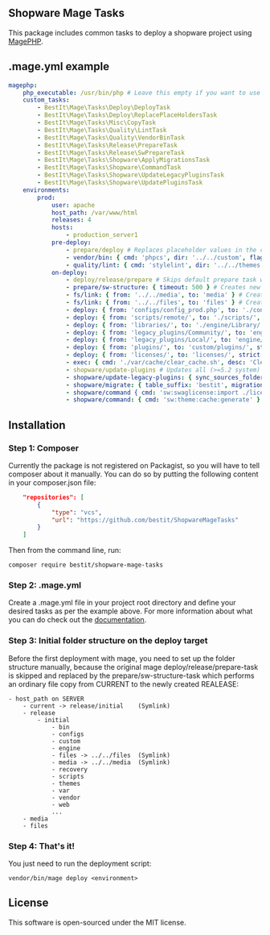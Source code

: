 ## Shopware Mage Tasks

This package includes common tasks to deploy a shopware project using [MagePHP](http://magephp.com/).

## .mage.yml example

```yaml
magephp:
    php_executable: /usr/bin/php # Leave this empty if you want to use the globally installed php executable.
    custom_tasks:
        - BestIt\Mage\Tasks\Deploy\DeployTask
        - BestIt\Mage\Tasks\Deploy\ReplacePlaceHoldersTask
        - BestIt\Mage\Tasks\Misc\CopyTask
        - BestIt\Mage\Tasks\Quality\LintTask
        - BestIt\Mage\Tasks\Quality\VendorBinTask
        - BestIt\Mage\Tasks\Release\PrepareTask
        - BestIt\Mage\Tasks\Release\SwPrepareTask
        - BestIt\Mage\Tasks\Shopware\ApplyMigrationsTask
        - BestIt\Mage\Tasks\Shopware\CommandTask
        - BestIt\Mage\Tasks\Shopware\UpdateLegacyPluginsTask
        - BestIt\Mage\Tasks\Shopware\UpdatePluginsTask
    environments:
        prod:
            user: apache
            host_path: /var/www/html
            releases: 4
            hosts:
                - production_server1
            pre-deploy:
                - prepare/deploy # Replaces placeholder values in the config file.
                - vendor/bin: { cmd: 'phpcs', dir: '../../custom', flags: '--standard=ruleset.xml' } # execute, for example, phpcs with given flags.
                - quality/lint: { cmd: 'stylelint', dir: '../../themes', flags: '--syntax less' } # execute stylelint with less syntax.
            on-deploy:
                - deploy/release/prepare # Skips default prepare task which is not needed.
                - prepare/sw-structure: { timeout: 500 } # Creates new release directory and copies all content of current into the created directory.
                - fs/link: { from: '../../media', to: 'media' } # Creates a new symlink.
                - fs/link: { from: '../../files', to: 'files' } # Creates a new symlink.
                - deploy: { from: 'configs/config_prod.php', to: './config.php' } # Pushes config file to server(s).
                - deploy: { from: 'scripts/remote/', to: './scripts/', strict: true, timeout: 500 } # Pushes scripts files to server(s).
                - deploy: { from: 'libraries/', to: './engine/Library/', strict: false } # Pushes library (engine/Library) to server(s).
                - deploy: { from: 'legacy_plugins/Community/', to: 'engine/Shopware/Plugins/Community/', strict: false }
                - deploy: { from: 'legacy_plugins/Local/', to: 'engine/Shopware/Plugins/Local/', strict: true }
                - deploy: { from: 'plugins/', to: 'custom/plugins/', strict: true }
                - deploy: { from: 'licenses/', to: 'licenses/', strict: true } # sync files in licenses folder from local to server
                - exec: { cmd: './var/cache/clear_cache.sh', desc: 'Clear shopware cache.' }
                - shopware/update-plugins # Updates all (>=5.2 system) plugins on server(s).
                - shopware/update-legacy-plugins: { sync_sources_folders: true } # Updates all (legacy) plugins on server(s). "Sources" are the Community/Local folders.
                - shopware/migrate: { table_suffix: 'bestit', migration_dir: 'sql' } # Executes all SQL migrations on server(s). Both parameters are optional.
                - shopware/command { cmd: 'sw:swaglicense:import ./licenses/licenses_prod.ini' } # Import licenses of license ini file into database, SwagLicense is needed for command
                - shopware/command: { cmd: 'sw:theme:cache:generate' } # Warms up the shopware theme cache on server(s).
```

## Installation

### Step 1: Composer

Currently the package is not registered on Packagist, so you will have to tell composer about it manually.
You can do so by putting the following content in your composer.json file:

```json
    "repositories": [
        {
            "type": "vcs",
            "url": "https://github.com/bestit/ShopwareMageTasks"
        }
    ]
```

Then from the command line, run:

```
composer require bestit/shopware-mage-tasks
```

### Step 2: .mage.yml

Create a .mage.yml file in your project root directory and define your desired tasks as per the example above.
For more information about what you can do check out the [documentation](http://magephp.com/).

### Step 3: Initial folder structure on the deploy target

Before the first deployment with mage, you need to set up the folder structure manually, because the original mage deploy/release/prepare-task is skipped and replaced by the prepare/sw-structure-task which performs an ordinary file copy from CURRENT to the newly created REALEASE:

```
- host_path on SERVER
    - current -> release/initial    (Symlink)
    - release
        - initial
            - bin
            - configs
            - custom
            - engine
            - files -> ../../files  (Symlink)
            - media -> ../../media  (Symlink)
            - recovery
            - scripts
            - themes
            - var
            - vendor
            - web
            ...
    - media
    - files
```

### Step 4: That's it!

You just need to run the deployment script:

```
vendor/bin/mage deploy <environment>
```

## License

This software is open-sourced under the MIT license.